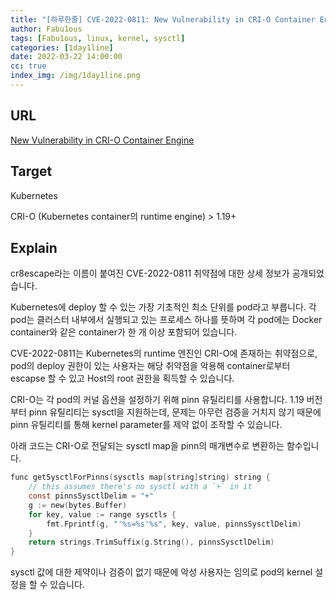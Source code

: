 ```yaml
---
title: "[하루한줄] CVE-2022-0811: New Vulnerability in CRI-O Container Engine"
author: Fabu1ous
tags: [Fabu1ous, linux, kernel, sysctl]
categories: [1day1line]
date: 2022-03-22 14:00:00
cc: true
index_img: /img/1day1line.png
---
```




## URL

[New Vulnerability in CRI-O Container Engine](https://www.crowdstrike.com/blog/cr8escape-new-vulnerability-discovered-in-cri-o-container-engine-cve-2022-0811/)



## **Target**

 Kubernetes

CRI-O (Kubernetes container의 runtime engine) > 1.19+



## **Explain**

cr8escape라는 이름이 붙여진 CVE-2022-0811 취약점에 대한 상세 정보가 공개되었습니다.

Kubernetes에 deploy 할 수 있는 가장 기초적인 최소 단위를 pod라고 부릅니다. 각 pod는 클러스터 내부에서 실행되고 있는 프로세스 하나를 뜻하며 각 pod에는 Docker container와 같은 container가 한 개 이상 포함되어 있습니다.

 CVE-2022-0811는 Kubernetes의 runtime 엔진인 CRI-O에 존재하는 취약점으로, pod의 deploy 권한이 있는 사용자는 해당 취약점을 악용해 container로부터 escapse 할 수 있고 Host의 root 권한을 획득할 수 있습니다.

CRI-O는 각 pod의 커널 옵션을 설정하기 위해 pinn 유틸리티를 사용합니다. 1.19 버전부터 pinn 유틸리티는 sysctl을 지원하는데, 문제는 아무런 검증을 거치지 않기 때문에 pinn 유틸리티를 통해 kernel parameter를 제약 없이 조작할 수 있습니다.

아래 코드는 CRI-O로 전달되는 sysctl map을 pinn의 매개변수로 변환하는 함수입니다.

```c
func getSysctlForPinns(sysctls map[string]string) string {
	// this assumes there's no sysctl with a `+` in it
	const pinnsSysctlDelim = "+"
	g := new(bytes.Buffer)
	for key, value := range sysctls {
		fmt.Fprintf(g, "'%s=%s'%s", key, value, pinnsSysctlDelim)
	}
	return strings.TrimSuffix(g.String(), pinnsSysctlDelim)
}
```

sysctl 값에 대한 제약이나 검증이 없기 때문에 악성 사용자는 임의로 pod의 kernel 설정을 할 수 있습니다.
